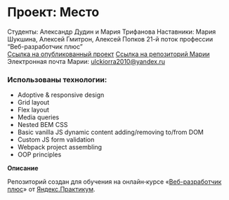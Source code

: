 # Проект: Место

Студенты: Александр Дудин и Мария Трифанова
Наставники: Мария Шукшина, Алексей Гмитрон, Алексей Попков
21-й поток профессии “Веб-разработчик плюс”  
[Ссылка на опубликованный проект](https://adudin.github.io/mesto-project/)
[Ссылка на репозиторий Марии](https://github.com/M0riaz/mesto-project)
Электронная почта Марии: ulckiorra2010@yandex.ru

### Использованы технологии:
* Adoptive & responsive design
* Grid layout
* Flex layout
* Media queries
* Nested BEM CSS
* Basic vanilla JS dynamic content adding/removing to/from DOM
* Custom JS form validation
* Webpack project assembling
* OOP principles

**Описание**

Репозиторий создан для обучения на онлайн‑курсе «[Веб-разработчик плюс](https://practicum.yandex.ru/web-plus)» от [Яндекс.Практикум](https://practicum.yandex.ru).
